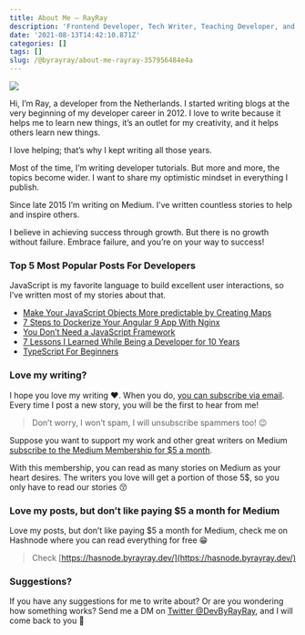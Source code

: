 ```yaml
---
title: About Me — RayRay
description: 'Frontend Developer, Tech Writer, Teaching Developer, and 100% Optimist'
date: '2021-08-13T14:42:10.871Z'
categories: []
tags: []
slug: /@byrayray/about-me-rayray-357956484e4a
---
```


![](/images/1__qYHBSom7QXPOpWijAYjCzQ.png)

Hi, I’m Ray, a developer from the Netherlands. I started writing blogs at the very beginning of my developer career in 2012. I love to write because it helps me to learn new things, it’s an outlet for my creativity, and it helps others learn new things.

I love helping; that’s why I kept writing all those years.

Most of the time, I’m writing developer tutorials. But more and more, the topics become wider. I want to share my optimistic mindset in everything I publish.

Since late 2015 I’m writing on Medium. I’ve written countless stories to help and inspire others.

I believe in achieving success through growth. But there is no growth without failure. Embrace failure, and you’re on your way to success!

### Top 5 Most Popular Posts For Developers

JavaScript is my favorite language to build excellent user interactions, so I’ve written most of my stories about that.

*   [Make Your JavaScript Objects More predictable by Creating Maps](https://betterprogramming.pub/make-your-javascript-objects-more-predictable-by-creating-maps-20ac1a795442)
*   [7 Steps to Dockerize Your Angular 9 App With Nginx](https://betterprogramming.pub/7-steps-to-dockerize-your-angular-9-app-with-nginx-915f0f5acac)
*   [You Don’t Need a JavaScript Framework](https://betterprogramming.pub/you-dont-need-a-javascript-framework-df2a36c2dd0a)
*   [7 Lessons I Learned While Being a Developer for 10 Years](https://betterprogramming.pub/7-lessons-i-learned-while-being-a-developer-for-10-years-c0e3db2c1336)
*   [TypeScript For Beginners](https://levelup.gitconnected.com/typescript-for-beginners-97b568d3e110)

### Love my writing?

I hope you love my writing ❤️. When you do, [you can subscribe via email](https://blog.byrayray.dev/subscribe). Every time I post a new story, you will be the first to hear from me!

> Don’t worry, I won’t spam, I will unsubscribe spammers too! 😉

Suppose you want to support my work and other great writers on Medium [subscribe to the Medium Membership for $5 a month](https://blog.byrayray.dev/membership).

With this membership, you can read as many stories on Medium as your heart desires. The writers you love will get a portion of those 5$, so you only have to read our stories 😚

### Love my posts, but don’t like paying $5 a month for Medium

Love my posts, but don’t like paying $5 a month for Medium, check me on Hashnode where you can read everything for free 😁

> Check [https://hasnode.byrayray.dev/](https://hasnode.byrayray.dev/)

### Suggestions?

If you have any suggestions for me to write about? Or are you wondering how something works? Send me a DM on [Twitter @DevByRayRay](https://twitter.com/devbyrayray), and I will come back to you 🤗
